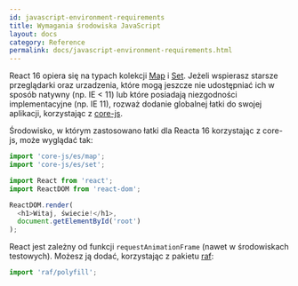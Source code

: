 ```yaml
---
id: javascript-environment-requirements
title: Wymagania środowiska JavaScript
layout: docs
category: Reference
permalink: docs/javascript-environment-requirements.html
---
```


React 16 opiera się na typach kolekcji [Map](https://developer.mozilla.org/en-US/docs/Web/JavaScript/Reference/Global_Objects/Map) i [Set](https://developer.mozilla.org/en-US/docs/Web/JavaScript/Reference/Global_Objects/Set). Jeżeli wspierasz starsze przeglądarki oraz urzadzenia, które mogą jeszcze nie udostępniać ich w sposób natywny (np. IE < 11) lub które posiadają niezgodności implementacyjne (np. IE 11), rozważ dodanie globalnej łatki do swojej aplikacji, korzystając z [core-js](https://github.com/zloirock/core-js).

Środowisko, w którym zastosowano łatki dla Reacta 16 korzystając z core-js, może wyglądać tak:

```js
import 'core-js/es/map';
import 'core-js/es/set';

import React from 'react';
import ReactDOM from 'react-dom';

ReactDOM.render(
  <h1>Witaj, świecie!</h1>,
  document.getElementById('root')
);
```

React jest zależny od funkcji `requestAnimationFrame` (nawet w środowiskach testowych).
Możesz ją dodać, korzystając z pakietu [raf](https://www.npmjs.com/package/raf):

```js
import 'raf/polyfill';
```
